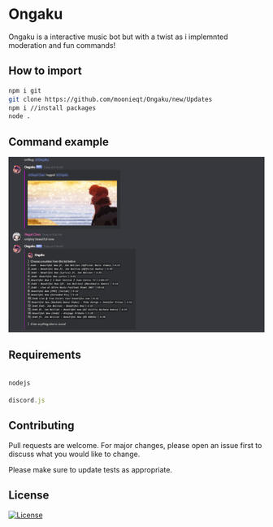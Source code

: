 # Ongaku

Ongaku is a interactive music bot but with a twist as i implemnted moderation and fun commands!

## How to import

```bash
npm i git
git clone https://github.com/moonieqt/Ongaku/new/Updates
npm i //install packages
node .
```

## Command example

![ongaku](src/data/images/logo.png)

## Requirements

```javascript

nodejs

discord.js 

```

## Contributing
Pull requests are welcome. For major changes, please open an issue first to discuss what you would like to change.

Please make sure to update tests as appropriate.

## License
[![License](https://img.shields.io/badge/License-Apache%202.0-blue.svg)](https://opensource.org/licenses/Apache-2.0)

